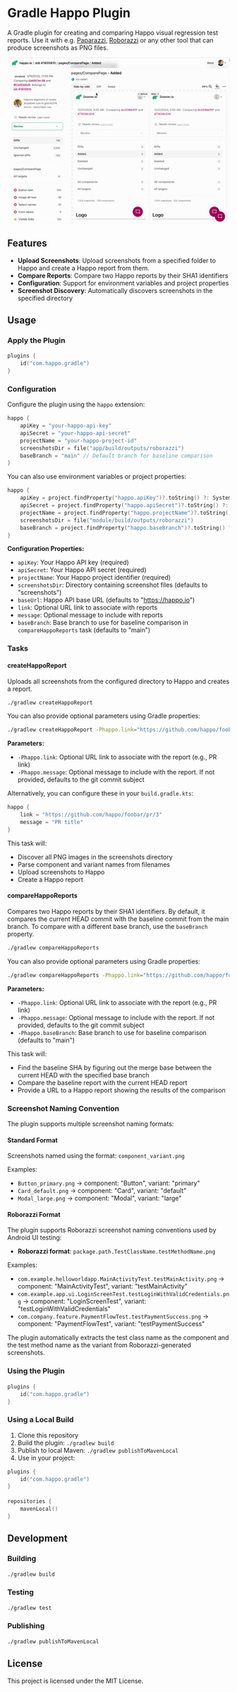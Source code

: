 # Gradle Happo Plugin

A Gradle plugin for creating and comparing Happo visual regression test reports.
Use it with e.g. [Paparazzi](https://github.com/cashapp/paparazzi),
[Roborazzi](https://github.com/takahirom/roborazzi) or any other tool that can
produce screenshots as PNG files.

![Diff Example](./diff-example.gif)

## Features

- **Upload Screenshots**: Upload screenshots from a specified folder to Happo and create a Happo report from them.
- **Compare Reports**: Compare two Happo reports by their SHA1 identifiers
- **Configuration**: Support for environment variables and project properties
- **Screenshot Discovery**: Automatically discovers screenshots in the specified directory

## Usage

### Apply the Plugin

```kotlin
plugins {
    id("com.happo.gradle")
}
```

### Configuration

Configure the plugin using the `happo` extension:

```kotlin
happo {
    apiKey = "your-happo-api-key"
    apiSecret = "your-happo-api-secret"
    projectName = "your-happo-project-id"
    screenshotsDir = file("app/build/outputs/roborazzi")
    baseBranch = "main" // Default branch for baseline comparison
}
```

You can also use environment variables or project properties:

```kotlin
happo {
    apiKey = project.findProperty("happo.apiKey")?.toString() ?: System.getenv("HAPPO_API_KEY") ?: ""
    apiSecret = project.findProperty("happo.apiSecret")?.toString() ?: System.getenv("HAPPO_API_SECRET") ?: ""
    projectName = project.findProperty("happo.projectName")?.toString() ?: System.getenv("HAPPO_PROJECT_NAME") ?: ""
    screenshotsDir = file("module/build/outputs/roborazzi")
    baseBranch = project.findProperty("happo.baseBranch")?.toString() ?: System.getenv("HAPPO_BASE_BRANCH") ?: "main"
}
```

**Configuration Properties:**

- `apiKey`: Your Happo API key (required)
- `apiSecret`: Your Happo API secret (required)
- `projectName`: Your Happo project identifier (required)
- `screenshotsDir`: Directory containing screenshot files (defaults to "screenshots")
- `baseUrl`: Happo API base URL (defaults to "https://happo.io")
- `link`: Optional URL link to associate with reports
- `message`: Optional message to include with reports
- `baseBranch`: Base branch to use for baseline comparison in `compareHappoReports` task (defaults to "main")

### Tasks

#### createHappoReport

Uploads all screenshots from the configured directory to Happo and creates a report.

```bash
./gradlew createHappoReport
```

You can also provide optional parameters using Gradle properties:

```bash
./gradlew createHappoReport -Phappo.link="https://github.com/happo/foobar/pr/3" -Phappo.message="PR title"
```

**Parameters:**

- `-Phappo.link`: Optional URL link to associate with the report (e.g., PR link)
- `-Phappo.message`: Optional message to include with the report. If not provided, defaults to the git commit subject

Alternatively, you can configure these in your `build.gradle.kts`:

```kotlin
happo {
    link = "https://github.com/happo/foobar/pr/3"
    message = "PR title"
}
```

This task will:

- Discover all PNG images in the screenshots directory
- Parse component and variant names from filenames
- Upload screenshots to Happo
- Create a Happo report

#### compareHappoReports

Compares two Happo reports by their SHA1 identifiers. By default, it compares
the current HEAD commit with the baseline commit from the main branch. To compare with a different base branch, use the `baseBranch` property.

```bash
./gradlew compareHappoReports
```

You can also provide optional parameters using Gradle properties:

```bash
./gradlew compareHappoReports -Phappo.link="https://github.com/happo/foobar/pr/3" -Phappo.message="PR title" -Phappo.baseBranch="develop"
```

**Parameters:**

- `-Phappo.link`: Optional URL link to associate with the report (e.g., PR link)
- `-Phappo.message`: Optional message to include with the report. If not provided, defaults to the git commit subject
- `-Phappo.baseBranch`: Base branch to use for baseline comparison (defaults to "main")

This task will:

- Find the baseline SHA by figuring out the merge base between the current HEAD with the specified base branch
- Compare the baseline report with the current HEAD report
- Provide a URL to a Happo report showing the results of the comparison

### Screenshot Naming Convention

The plugin supports multiple screenshot naming formats:

#### Standard Format

Screenshots named using the format: `component_variant.png`

Examples:

- `Button_primary.png` → component: "Button", variant: "primary"
- `Card_default.png` → component: "Card", variant: "default"
- `Modal_large.png` → component: "Modal", variant: "large"

#### Roborazzi Format

The plugin supports Roborazzi screenshot naming conventions used by Android UI testing:

- **Roborazzi format**: `package.path.TestClassName.testMethodName.png`

Examples:

- `com.example.helloworldapp.MainActivityTest.testMainActivity.png` → component: "MainActivityTest", variant: "testMainActivity"
- `com.example.app.ui.LoginScreenTest.testLoginWithValidCredentials.png` → component: "LoginScreenTest", variant: "testLoginWithValidCredentials"
- `com.company.feature.PaymentFlowTest.testPaymentSuccess.png` → component: "PaymentFlowTest", variant: "testPaymentSuccess"

The plugin automatically extracts the test class name as the component and the test method name as the variant from Roborazzi-generated screenshots.

### Using the Plugin

```kotlin
plugins {
    id("com.happo.gradle")
}
```

### Using a Local Build

1. Clone this repository
2. Build the plugin: `./gradlew build`
3. Publish to local Maven: `./gradlew publishToMavenLocal`
4. Use in your project:

```kotlin
plugins {
    id("com.happo.gradle")
}

repositories {
    mavenLocal()
}
```

## Development

### Building

```bash
./gradlew build
```

### Testing

```bash
./gradlew test
```

### Publishing

```bash
./gradlew publishToMavenLocal
```

## License

This project is licensed under the MIT License.
